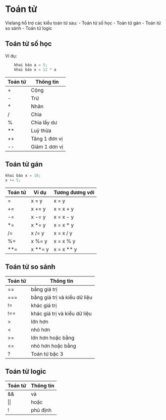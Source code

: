 # Toán tử

Vielang hỗ trợ các kiểu toán tử sau: - Toán tử số học - Toán tử gán - Toán tử so sánh - Toán tử logic

## Toán tử số học

Ví dụ:

```js
    khai báo a = 5;
    khai báo x = 12 * a
```

| Toán tử | Thông tin     |
| ------- | ------------- |
| +       | Cộng          |
| -       | Trừ           |
| \*      | Nhân          |
| /       | Chia          |
| %       | Chia lấy dư   |
| \*\*    | Luỹ thừa      |
| ++      | Tăng 1 đơn vị |
| --      | Giảm 1 dơn vị |

## Toán tử gán

```js
khai báo x = 10;
x += 5;
```

| Toán tử | Ví dụ     | Tương đương với |
| ------- | --------- | --------------- |
| =       | x = y     | x = y           |
| +=      | x += y    | x = x + y       |
| -=      | x -= y    | x = x - y       |
| \*=     | x \*= y   | x = x \* y      |
| /=      | x /= y    | x = x / y       |
| %=      | x %= y    | x = x % y       |
| \*\*=   | x \*\*= y | x = x \*\* y    |

## Toán tử so sánh

| Toán tử | Thông tin                    |
| ------- | ---------------------------- |
| ==      | bằng giá trị                 |
| ===     | bằng giá trị và kiểu dữ liệu |
| !=      | khác giá trị                 |
| !==     | khác giá trị và kiểu dữ liệu |
| \>      | lớn hơn                      |
| \<      | nhỏ hơn                      |
| \>=     | lớn hơn hoặc bằng            |
| \<=     | nhỏ hơn hoặc bằng            |
| \?      | Toán tử bậc 3                |

## Toán tử logic

| Toán tử | Thông tin |
| ------- | --------- |
| \&\&    | và        |
| \|\|    | hoặc      |
| !       | phủ định  |
